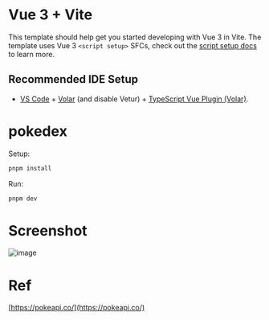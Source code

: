 # Vue 3 + Vite

This template should help get you started developing with Vue 3 in Vite. The template uses Vue 3 `<script setup>` SFCs, check out the [script setup docs](https://v3.vuejs.org/api/sfc-script-setup.html#sfc-script-setup) to learn more.

## Recommended IDE Setup

- [VS Code](https://code.visualstudio.com/) + [Volar](https://marketplace.visualstudio.com/items?itemName=Vue.volar) (and disable Vetur) + [TypeScript Vue Plugin (Volar)](https://marketplace.visualstudio.com/items?itemName=Vue.vscode-typescript-vue-plugin).

# pokedex

Setup:

```bash
pnpm install
```

Run:

```bash
pnpm dev
```

# Screenshot
![image](https://github.com/davide-almeida/pokedex/assets/85287720/3f154c23-3b29-4e6e-9560-5fd4f97e967e)

# Ref

[https://pokeapi.co/](https://pokeapi.co/)
